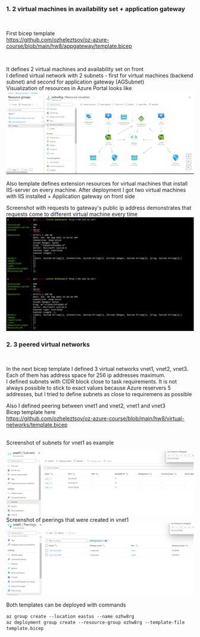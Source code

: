 ### 1. 2 virtual machines in availability set + application gateway
<br />

First bicep template
<br />
https://github.com/ozheleztsov/oz-azure-course/blob/main/hw8/appgateway/template.bicep

<br />

It defines 2 virtual machines and availability set on front
<br />
I defined virtual network with 2 subnets - first for virtual machines (backend subnet) and second for application gateway (AGSubnet)
<br />
Visualization of resources in Azure Portal looks like
<br />
![appgateway](https://github.com/ozheleztsov/oz-azure-course/blob/main/hw8/appgateway/resource-visualizer.png)

Also template defines extension resources for virtual machines that install IIS-server on every machine.
After deployment I got two virtual machines with IIS installed + Application gateway on front side
<br />

Screenshot with requests to gateway's public ip address demonstrates that requests come to different virtual machine every time
<br />
![requests](https://github.com/ozheleztsov/oz-azure-course/blob/main/hw8/appgateway/requests.png)

### 2. 3 peered virtual networks
<br />

In the next bicep template I defined 3 virtual networks vnet1, vnet2, vnet3. Each of them has address space  for 256 ip addresses maximum.
<br />
I defined subnets with CIDR block close to task requirements. It is not always possible to stick to exact values because Azure reservers 5 addresses, but I tried to define subnets as close to requiremens as possible

Also I defined peering between vnet1 and vnet2, vnet1  and vnet3
<br />
Bicep template here
<br />
https://github.com/ozheleztsov/oz-azure-course/blob/main/hw8/virtual-networks/template.bicep

<br />
Screenshot of subnets for vnet1 as example
<br />

![vnet1](https://github.com/ozheleztsov/oz-azure-course/blob/main/hw8/virtual-networks/vnet1.png?raw=true)
<br />
Screenshot of peerings that were created in vnet1
<br />
![peering](https://github.com/ozheleztsov/oz-azure-course/blob/main/hw8/virtual-networks/peering.png?raw=true)

Both templates can be deployed with commands
<br />
```
az group create --location eastus --name ozhw8rg
az deployment group create --resource-group ozhw8rg --template-file template.bicep
```

